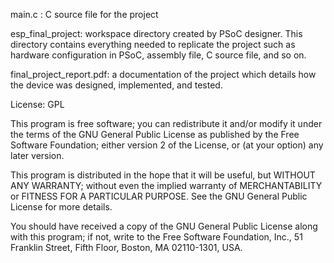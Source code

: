 main.c : C source file for the project

esp_final_project: workspace directory created by PSoC designer. 
This directory contains everything needed to replicate the project 
such as hardware configuration in PSoC, assembly file, C source file, 
and so on.

final_project_report.pdf: a documentation of the project which details 
how the device was designed, implemented, and tested.

License: GPL

This program is free software; you can redistribute it and/or modify
it under the terms of the GNU General Public License as published by
the Free Software Foundation; either version 2 of the License, or
(at your option) any later version.
 
This program is distributed in the hope that it will be useful,
but WITHOUT ANY WARRANTY; without even the implied warranty of
MERCHANTABILITY or FITNESS FOR A PARTICULAR PURPOSE.  See the
GNU General Public License for more details.

You should have received a copy of the GNU General Public License
along with this program; if not, write to the Free Software
Foundation, Inc., 51 Franklin Street, Fifth Floor, Boston,
MA 02110-1301, USA.


